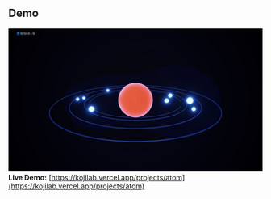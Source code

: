 ## Demo

![Atom Preview](https://github.com/sujitkoji/KojiLab/blob/main/src/app/Lab/Atom/Demo/Atom.png?raw=true)  
**Live Demo:** [https://kojilab.vercel.app/projects/atom](https://kojilab.vercel.app/projects/atom)
